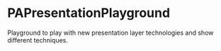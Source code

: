 # PAPresentationPlayground
Playground to play with new presentation layer technologies and show different techniques.
